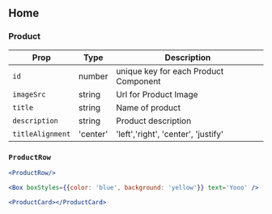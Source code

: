 ## Home

### Product

Prop | Type | Description
---|---|---
`id` | number | unique key for each Product Component
`imageSrc` | string | Url for Product Image
`title` | string | Name of product
`description` | string | Product description
`titleAlignment`| 'center' |  'left','right', 'center', 'justify'


### `ProductRow`
```.jsx
<ProductRow/>
```

```.jsx
<Box boxStyles={{color: 'blue', background: 'yellow'}} text='Yooo' />
```


```.jsx
<ProductCard></ProductCard>
```